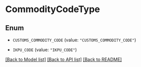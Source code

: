 # CommodityCodeType

## Enum


* `CUSTOMS_COMMODITY_CODE` (value: `"CUSTOMS_COMMODITY_CODE"`)

* `IKPU_CODE` (value: `"IKPU_CODE"`)


[[Back to Model list]](../README.md#documentation-for-models) [[Back to API list]](../README.md#documentation-for-api-endpoints) [[Back to README]](../README.md)


